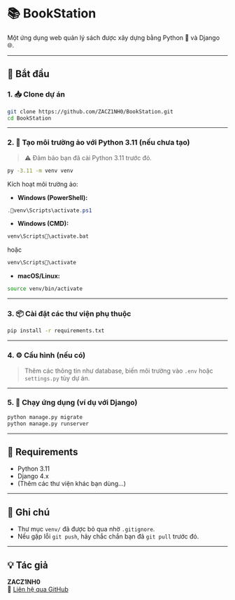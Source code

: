 # 📚 BookStation

Một ứng dụng web quản lý sách được xây dựng bằng Python 🐍 và Django 🌐.

---

## 🚀 Bắt đầu

### 1. 📥 Clone dự án

```bash
git clone https://github.com/ZACZ1NH0/BookStation.git
cd BookStation
```

---

### 2. 🐍 Tạo môi trường ảo với Python 3.11 (nếu chưa tạo)

> ⚠️ Đảm bảo bạn đã cài Python 3.11 trước đó.

```bash
py -3.11 -m venv venv
```

Kích hoạt môi trường ảo:

- **Windows (PowerShell):**

```powershell
.venv\Scripts\activate.ps1
```

- **Windows (CMD):**

```cmd
venv\Scripts\activate.bat
```
hoặc
```cmd
venv\Scripts\activate
```

- **macOS/Linux:**

```bash
source venv/bin/activate
```

---

### 3. 📦 Cài đặt các thư viện phụ thuộc

```bash
pip install -r requirements.txt
```

---

### 4. ⚙️ Cấu hình (nếu có)

> Thêm các thông tin như database, biến môi trường vào `.env` hoặc `settings.py` tùy dự án.

---

### 5. 🧪 Chạy ứng dụng (ví dụ với Django)

```bash
python manage.py migrate
python manage.py runserver
```

---

## 📄 Requirements

- Python 3.11
- Django 4.x
- (Thêm các thư viện khác bạn dùng...)

---

## 📝 Ghi chú

- Thư mục `venv/` đã được bỏ qua nhờ `.gitignore`.
- Nếu gặp lỗi `git push`, hãy chắc chắn bạn đã `git pull` trước đó.

---

## 💡 Tác giả

**ZACZ1NH0**  
📧 [Liên hệ qua GitHub](https://github.com/ZACZ1NH0)


